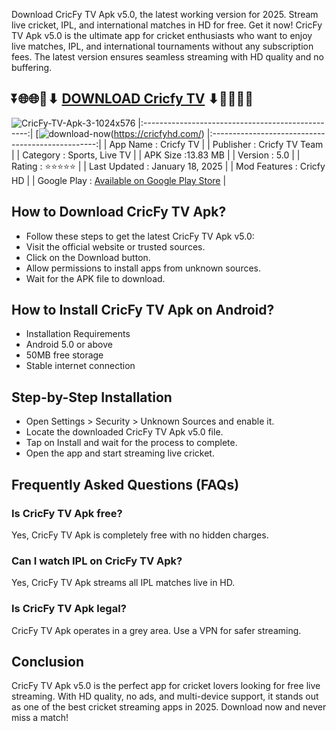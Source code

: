 Download CricFy TV Apk v5.0, the latest working version for 2025. Stream live cricket, IPL, and international matches in HD for free. Get it now!
CricFy TV Apk v5.0 is the ultimate app for cricket enthusiasts who want to enjoy live matches, IPL, and international tournaments without any subscription fees. The latest version ensures seamless streaming with HD quality and no buffering.
## ⏬🌐🌐📌⬇ [DOWNLOAD Cricfy TV](https://cricfyhd.com/) ⬇📌🌐🌐⏬

![CricFy-TV-Apk-3-1024x576](https://github.com/user-attachments/assets/6b63a4ff-0830-4b02-afa7-752046ecfc11)
|:-------------------------------------------------:|
[![download-now](https://github.com/user-attachments/assets/250facea-9d8c-484b-84c2-eb077dedc271)(https://cricfyhd.com/) 
|:-------------------------------------------------:|
| App Name :  Cricfy TV                       |
| Publisher   : Cricfy TV Team                      |
| Category      : Sports, Live TV                               |
| APK Size      :13.83 MB                             |
| Version       : 5.0                       |
| Rating : ⭐⭐⭐⭐⭐ |
| Last Updated  : January 18, 2025                   |
| Mod Features  :  Cricfy HD            |
| Google Play   : [Available on Google Play Store](https://cricfyhd.com/) |

## How to Download CricFy TV Apk?

<ul>
<li>Follow these steps to get the latest CricFy TV Apk v5.0:</li>
<li>Visit the official website or trusted sources.</li>
<li>Click on the Download button.</li>
<li>Allow permissions to install apps from unknown sources.</li>
<li>Wait for the APK file to download.</li>
</ul>

## How to Install CricFy TV Apk on Android?

<ul>
<li>Installation Requirements</li>
<li>Android 5.0 or above</li>
<li>50MB free storage</li>
<li>Stable internet connection</li>
</ul>

## Step-by-Step Installation

<ul>
<li>Open Settings &gt; Security &gt; Unknown Sources and enable it.</li>
<li>Locate the downloaded CricFy TV Apk v5.0 file.</li>
<li>Tap on Install and wait for the process to complete.</li>
<li>Open the app and start streaming live cricket.</li>
</ul>

## Frequently Asked Questions (FAQs)

### Is CricFy TV Apk free?

Yes, CricFy TV Apk is completely free with no hidden charges.

### Can I watch IPL on CricFy TV Apk?

Yes, CricFy TV Apk streams all IPL matches live in HD.

### Is CricFy TV Apk legal?

CricFy TV Apk operates in a grey area. Use a VPN for safer streaming.

## Conclusion

CricFy TV Apk v5.0 is the perfect app for cricket lovers looking for free live streaming. With HD quality, no ads, and multi-device support, it stands out as one of the best cricket streaming apps in 2025. Download now and never miss a match!




